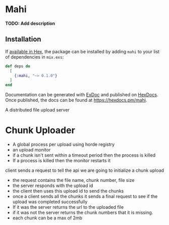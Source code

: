 # Mahi

**TODO: Add description**

## Installation

If [available in Hex](https://hex.pm/docs/publish), the package can be installed
by adding `mahi` to your list of dependencies in `mix.exs`:

```elixir
def deps do
  [
    {:mahi, "~> 0.1.0"}
  ]
end
```

Documentation can be generated with [ExDoc](https://github.com/elixir-lang/ex_doc)
and published on [HexDocs](https://hexdocs.pm). Once published, the docs can
be found at <https://hexdocs.pm/mahi>.

A distributed file upload server

# Chunk Uploader
 - A global process per upload using horde registry
 - an upload monitor
  - if a chunk isn't sent within a timeout period then the process is killed
  - If a process is killed then the monitor restarts it

client sends a request to tell the api we are going to initialize a chunk upload
 - the request contains the file name, chunk number, file size
 - the server responds with the upload id
 - the client then uses this upload id to send the chunks
 - once a client sends all the chunks it sends a final request to see if the upload was completed successfully
  - If it was the server returns the url to the uploaded file
  - if it was not the server returns the chunk numbers that it is missing.
 - each chunk can be a max of 2mb


